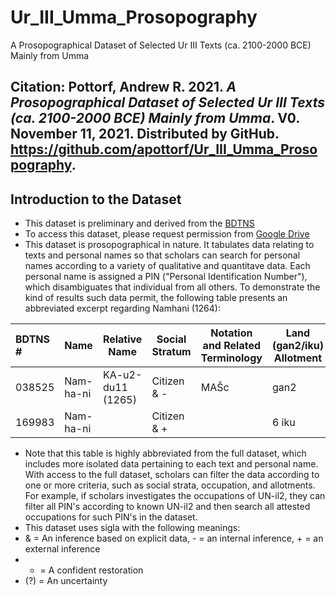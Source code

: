 # Ur_III_Umma_Prosopography
A Prosopographical Dataset of Selected Ur III Texts (ca. 2100-2000 BCE) Mainly from Umma
## Citation: Pottorf, Andrew R. 2021. *A Prosopographical Dataset of Selected Ur III Texts (ca. 2100-2000 BCE) Mainly from Umma*. V0. November 11, 2021. Distributed by GitHub. https://github.com/apottorf/Ur_III_Umma_Prosopography.
## Introduction to the Dataset
* This dataset is preliminary and derived from the [BDTNS](http://bdtns.filol.csic.es/index.php?p=formulario_urIII)
* To access this dataset, please request permission from [Google Drive](https://docs.google.com/spreadsheets/d/1u0mRGfCRF3cth4vgn2FS1usqCp4FStlP/edit?usp=sharing&ouid=109221485517740985449&rtpof=true&sd=true)
* This dataset is prosopographical in nature. It tabulates data relating to texts and personal names so that scholars can search for personal names according to a variety of qualitative and quantitave data. Each personal name is assigned a PIN ("Personal Identification Number"), which disambiguates that individual from all others. To demonstrate the kind of results such data permit, the following table presents an abbreviated excerpt regarding Namhani (1264):

| BDTNS #| Name      | Relative Name     | Social Stratum | Notation and Related Terminology | Land (gan2/iku) Allotment | PIN  | PIN Frequency |
| :------| ----------| ------------------| ---------------| -------------------------------- | ------------------------- | ---- | ------------: | 
| 038525 | Nam-ha-ni | KA-u2-du11 (1265) | Citizen & -    | MAŠc                             | gan2                      | 1264 | 5             |
| 169983 | Nam-ha-ni |                   | Citizen & +    |                                  | 6 iku                     | 1264 | 5             |
* Note that this table is highly abbreviated from the full dataset, which includes more isolated data pertaining to each text and personal name. With access to the full dataset, scholars can filter the data according to one or more criteria, such as social strata, occupation, and allotments. For example, if scholars investigates the occupations of UN-il2, they can filter all PIN's according to known UN-il2 and then search all attested occupations for such PIN's in the dataset.
* This dataset uses sigla with the following meanings:
*    & = An inference based on explicit data, - = an internal inference, + = an external inference
*    * = A confident restoration
*    (?) = An uncertainty
